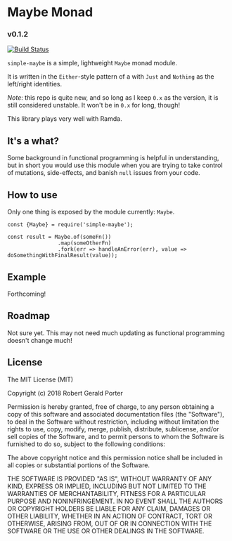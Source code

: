 # Maybe Monad
### v0.1.2
[![Build Status](https://travis-ci.org/rgeraldporter/simple-maybe.svg?branch=master)](https://travis-ci.org/rgeraldporter/simple-maybe)

`simple-maybe` is a simple, lightweight `Maybe` monad module.

It is written in the `Either`-style pattern of a with `Just` and `Nothing` as the left/right identities.

*Note*: this repo is quite new, and so long as I keep `0.x` as the version, it is still considered unstable. It won't be in `0.x` for long, though!

This library plays very well with Ramda.

## It's a what?

Some background in functional programming is helpful in understanding, but in short you would use this module when you are trying to take control of mutations, side-effects, and banish `null` issues from your code.

## How to use

Only one thing is exposed by the module currently: `Maybe`.

```
const {Maybe} = require('simple-maybe');

const result = Maybe.of(someFn())
                .map(someOtherFn)
                .fork(err => handleAnError(err), value => doSomethingWithFinalResult(value));
```

## Example

Forthcoming!

## Roadmap

Not sure yet. This may not need much updating as functional programming doesn't change much!

## License

The MIT License (MIT)

Copyright (c) 2018 Robert Gerald Porter

Permission is hereby granted, free of charge, to any person obtaining a copy
of this software and associated documentation files (the "Software"), to deal
in the Software without restriction, including without limitation the rights
to use, copy, modify, merge, publish, distribute, sublicense, and/or sell
copies of the Software, and to permit persons to whom the Software is
furnished to do so, subject to the following conditions:

The above copyright notice and this permission notice shall be included in
all copies or substantial portions of the Software.

THE SOFTWARE IS PROVIDED "AS IS", WITHOUT WARRANTY OF ANY KIND, EXPRESS OR
IMPLIED, INCLUDING BUT NOT LIMITED TO THE WARRANTIES OF MERCHANTABILITY,
FITNESS FOR A PARTICULAR PURPOSE AND NONINFRINGEMENT. IN NO EVENT SHALL THE
AUTHORS OR COPYRIGHT HOLDERS BE LIABLE FOR ANY CLAIM, DAMAGES OR OTHER
LIABILITY, WHETHER IN AN ACTION OF CONTRACT, TORT OR OTHERWISE, ARISING FROM,
OUT OF OR IN CONNECTION WITH THE SOFTWARE OR THE USE OR OTHER DEALINGS IN
THE SOFTWARE.

